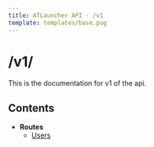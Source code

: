 ```yaml
---
title: ATLauncher API - /v1
template: templates/base.pug
---
```


# /v1/
This is the documentation for v1 of the api.

## Contents
 - **Routes**
   - [Users](/docs/v1/routes/users)